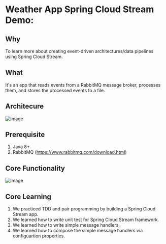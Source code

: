 # Weather App Spring Cloud Stream Demo:

## Why
To learn more about  creating event-driven architectures/data pipelines using Spring Cloud Stream.

## What
It's an app that reads events from a RabbitMQ message broker, processes them, and stores the processed events to a file.

## Architecure
![image](https://user-images.githubusercontent.com/5508288/121729507-6c46ee80-caa3-11eb-8169-094eadd5180c.png)

## Prerequisite
1. Java 8+
2. RabbitMQ (https://www.rabbitmq.com/download.html)

## Core Functionality
![image](https://user-images.githubusercontent.com/5508288/121730731-efb50f80-caa4-11eb-89ad-ccc39415a620.png)

## Core Learning
1. We practiced TDD and pair programming by building a Spring Cloud Stream app.
2. We learned how to write unit test for Spring Cloud Stream framework.
3. We learned how to write simple message handlers.
4. We learned how to compose the simple message handlers via configuartion properties. 



